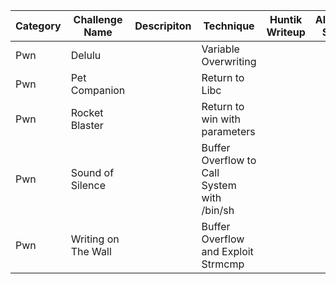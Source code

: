 | Category     | Challenge Name      | Descripiton | Technique                                   | Huntik Writeup | Alternative Solution |     |
| ------------ | ------------------- | ----------- | ------------------------------------------- | -------------- | -------------------- | --- |
| Pwn | Delulu              |             | Variable Overwriting                        |                |                      |     |
| Pwn | Pet Companion       |             | Return to Libc                              |                |                      |     |
| Pwn | Rocket Blaster      |             | Return to win with parameters               |                |                      |     |
| Pwn | Sound of Silence    |             | Buffer Overflow to Call System with /bin/sh |                |                      |     |
| Pwn | Writing on The Wall |             | Buffer Overflow and Exploit Strmcmp         |                |                      |     |
